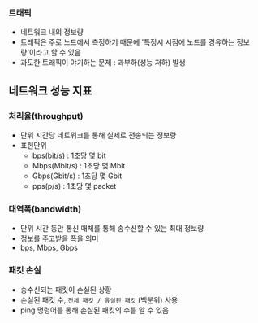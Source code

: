 ### 트래픽
- 네트워크 내의 정보량
- 트래픽은 주로 노드에서 측정하기 때문에 '특정시 시점에 노드를 경유하는 정보량'이라고 할 수 있음
- 과도한 트래픽이 야기하는 문제 : 과부하(성능 저하) 발생

## 네트워크 성능 지표
### 처리율(throughput)
- 단위 시간당 네트워크를 통해 실제로 전송되는 정보량
- 표현단위
	- bps(bit/s) : 1초당 몇 bit
	- Mbps(Mbit/s) : 1초당 몇 Mbit
	- Gbps(Gbit/s) : 1초당 몇 Gbit
	- pps(p/s) : 1초당 몇 packet

### 대역폭(bandwidth)
- 단위 시간 동안 통신 매체를 통해 송수신할 수 있는 최대 정보량
- 정보를 주고받을 폭을 의미
- bps, Mbps, Gbps

### 패킷 손실
- 송수신되는 패킷이 손실된 상황
- 손실된 패킷 수, `전체 패킷 / 유실된 패킷` (백분위) 사용
- ping 명령어를 통해 손실된 패킷의 수를 알 수 있음

